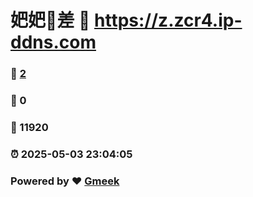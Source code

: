 # 妑妑🔭差 :link: https://z.zcr4.ip-ddns.com 
### :page_facing_up: [2](https://z.zcr4.ip-ddns.com/tag.html) 
### :speech_balloon: 0 
### :hibiscus: 11920 
### :alarm_clock: 2025-05-03 23:04:05 
### Powered by :heart: [Gmeek](https://github.com/Meekdai/Gmeek)
